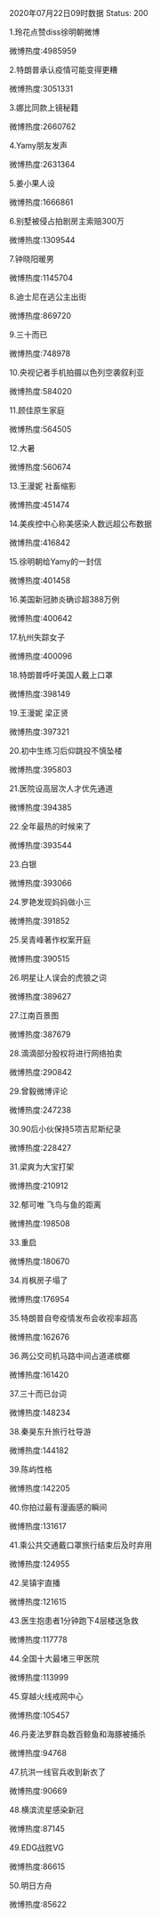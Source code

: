 2020年07月22日09时数据
Status: 200

1.玲花点赞diss徐明朝微博

微博热度:4985959

2.特朗普承认疫情可能变得更糟

微博热度:3051331

3.娜比同款上镜秘籍

微博热度:2660762

4.Yamy朋友发声

微博热度:2631364

5.姜小果人设

微博热度:1666861

6.别墅被侵占拍剧房主索赔300万

微博热度:1309544

7.钟晓阳暖男

微博热度:1145704

8.迪士尼在逃公主出街

微博热度:869720

9.三十而已

微博热度:748978

10.央视记者手机拍摄以色列空袭叙利亚

微博热度:584020

11.顾佳原生家庭

微博热度:564505

12.大暑

微博热度:560674

13.王漫妮 社畜缩影

微博热度:451474

14.美疾控中心称美感染人数远超公布数据

微博热度:416842

15.徐明朝给Yamy的一封信

微博热度:401458

16.美国新冠肺炎确诊超388万例

微博热度:400642

17.杭州失踪女子

微博热度:400096

18.特朗普呼吁美国人戴上口罩

微博热度:398149

19.王漫妮 梁正贤

微博热度:397321

20.初中生练习后仰跳投不慎坠楼

微博热度:395803

21.医院设高层次人才优先通道

微博热度:394385

22.全年最热的时候来了

微博热度:393544

23.白银

微博热度:393066

24.罗艳发现妈妈做小三

微博热度:391852

25.吴青峰著作权案开庭

微博热度:390515

26.明星让人误会的虎狼之词

微博热度:389627

27.江南百景图

微博热度:387679

28.滴滴部分股权将进行网络拍卖

微博热度:290842

29.曾毅微博评论

微博热度:247238

30.90后小伙保持5项吉尼斯纪录

微博热度:228427

31.梁爽为大宝打架

微博热度:210912

32.郁可唯 飞鸟与鱼的距离

微博热度:198508

33.重启

微博热度:180670

34.肖枫房子塌了

微博热度:176954

35.特朗普自夸疫情发布会收视率超高

微博热度:162676

36.两公交司机马路中间占道递槟榔

微博热度:161420

37.三十而已台词

微博热度:148234

38.秦昊东升旅行社导游

微博热度:144182

39.陈屿性格

微博热度:142205

40.你拍过最有漫画感的瞬间

微博热度:131617

41.乘公共交通戴口罩旅行结束后及时弃用

微博热度:124955

42.吴镇宇直播

微博热度:121615

43.医生抱患者1分钟跑下4层楼送急救

微博热度:117778

44.全国十大最堵三甲医院

微博热度:113999

45.穿越火线戒网中心

微博热度:105457

46.丹麦法罗群岛数百鲸鱼和海豚被捕杀

微博热度:94768

47.抗洪一线官兵收到新衣了

微博热度:90669

48.横滨流星感染新冠

微博热度:87145

49.EDG战胜VG

微博热度:86615

50.明日方舟

微博热度:85622

